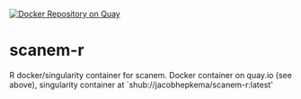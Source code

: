 [![Docker Repository on Quay](https://quay.io/repository/jacobhepkema/scanem-r/status "Docker Repository on Quay")](https://quay.io/repository/jacobhepkema/scanem-r)

# scanem-r
R docker/singularity container for scanem. Docker container on quay.io (see above), singularity container at `shub://jacobhepkema/scanem-r:latest'
